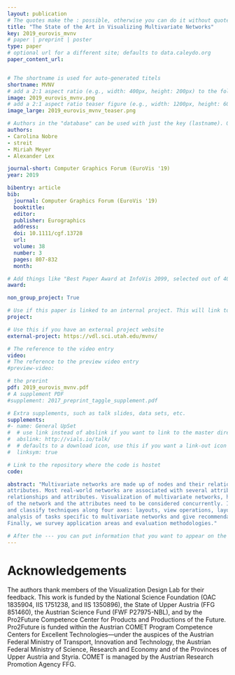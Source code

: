 ```yaml
---
layout: publication
# The quotes make the : possible, otherwise you can do it without quotes
title: "The State of the Art in Visualizing Multivariate Networks"
key: 2019_eurovis_mvnv
# paper | preprint | poster
type: paper
# optional url for a different site; defaults to data.caleydo.org
paper_content_url: 


# The shortname is used for auto-generated titels
shortname: MVNV
# add a 2:1 aspect ratio (e.g., width: 400px, height: 200px) to the folder /assets/images/papers/
image: 2019_eurovis_mvnv.png
# add a 2:1 aspect ratio teaser figure (e.g., width: 1200px, height: 600px) to the folder /assets/images/papers/
image_large: 2019_eurovis_mvnv_teaser.png

# Authors in the "database" can be used with just the key (lastname). Others can be written properly.
authors:
- Carolina Nobre
- streit
- Miriah Meyer
- Alexander Lex

journal-short: Computer Graphics Forum (EuroVis '19)
year: 2019

bibentry: article
bib:
  journal: Computer Graphics Forum (EuroVis '19)
  booktitle: 
  editor: 
  publisher: Eurographics
  address: 
  doi: 10.1111/cgf.13728
  url:
  volume: 38
  number: 3
  pages: 807-832
  month: 

# Add things like "Best Paper Award at InfoVis 2099, selected out of 4000 submissions"
award:

non_group_project: True

# Use if this paper is linked to an internal project. This will link to the project site
project: 

# Use this if you have an external project website
external-project: https://vdl.sci.utah.edu/mvnv/

# The reference to the video entry
video: 
# The reference to the preview video entry
#preview-video:

# the prerint
pdf: 2019_eurovis_mvnv.pdf
# A supplement PDF
#supplement: 2017_preprint_taggle_supplement.pdf

# Extra supplements, such as talk slides, data sets, etc.
supplements:
#- name: General UpSet
#  # use link instead of abslink if you want to link to the master directory
#  abslink: http://vials.io/talk/
#  # defaults to a download icon, use this if you want a link-out icon
#  linksym: true

# Link to the repository where the code is hostet
code: 

abstract: "Multivariate networks are made up of nodes and their relationships (links), but also data about those nodes and links as
attributes. Most real-world networks are associated with several attributes, and many analysis tasks depend on analyzing both,
relationships and attributes. Visualization of multivariate networks, however, is challenging, especially when both the topology
of the network and the attributes need to be considered concurrently. In this state-of-the-art report, we analyze current practices
and classify techniques along four axes: layouts, view operations, layout operations, and data operations. We also provide an
analysis of tasks specific to multivariate networks and give recommendations for which technique to use in which scenario.
Finally, we survey application areas and evaluation methodologies."

# After the --- you can put information that you want to appear on the website using markdown formatting or HTML. A good example are acknowledgements, extra references, an erratum, etc.
---
```



# Acknowledgements

The authors thank members of the Visualization Design Lab for
their feedback. This work is funded by the National Science
Foundation (OAC 1835904, IIS 1751238, and IIS 1350896), the
State of Upper Austria (FFG 851460), the Austrian Science Fund
(FWF P27975-NBL), and by the Pro2Future Competence Center
for Products and Productions of the Future. Pro2Future is funded
within the Austrian COMET Program Competence Centers for Excellent Technologies—under the auspices of the Austrian Federal
Ministry of Transport, Innovation and Technology, the Austrian
Federal Ministry of Science, Research and Economy and of the
Provinces of Upper Austria and Styria. COMET is managed by the
Austrian Research Promotion Agency FFG.
